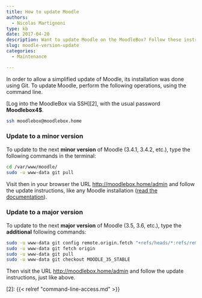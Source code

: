 ```yaml
---
title: How to update Moodle
authors:
  - Nicolas Martignoni
type: kb
date: 2017-04-20
description: Want to update Moodle on the MoodleBox? Follow these instructions
slug: moodle-version-update
categories:
  - Maintenance

---
```

In order to allow a simplified update of Moodle, its installation was done using Git. To update Moodle, perform the following operations, using the command line.

[Log into the MoodleBox via SSH][2], with the usual password __Moodlebox4$__.

```bash
ssh moodlebox@moodlebox.home
```

### Update to a __minor version__

To update to the next __minor version__ of Moodle (3.4.1, 3.4.2, etc.), type the following commands in the terminal:

```bash
cd /var/www/moodle/
sudo -u www-data git pull
```

Visit then in your browser the URL http://moodlebox.home/admin and follow the update instructions, like any Moodle installation ([read the documentation][1]).

### Update to a __major version__

To update to the next __major version__ of Moodle (3.5, 3.6, etc.), type the __additional__ following commands:

```bash
sudo -u www-data git config remote.origin.fetch "+refs/heads/*:refs/remotes/origin/*"
sudo -u www-data git fetch origin
sudo -u www-data git pull
sudo -u www-data git checkout MOODLE_35_STABLE
```

Then visit the URL http://moodlebox.home/admin and follow the update instructions, just like above.

 [1]: https://docs.moodle.org/en/Upgrading
 [2]: {{< relref "command-line-access.md" >}}
